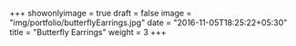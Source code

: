 +++
showonlyimage = true
draft = false
image = "img/portfolio/butterflyEarrings.jpg"
date = "2016-11-05T18:25:22+05:30"
title = "Butterfly Earrings"
weight = 3
+++